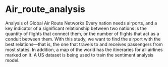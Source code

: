 # Air_route_analysis
Analysis of Global Air Route Networks
Every nation needs airports, and a key indicator of a significant relationship between two nations is the quantity of flights that connect them, or the number of flights that act as a conduit between them.
With this study, we want to find the airport with the best relations—that is, the one that travels to and receives passengers from most states. In addition, a map of the world has the itineraries for all airlines marked on it. A US dataset is being used to train the sentiment analysis model.
